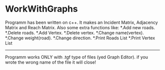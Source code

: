 # WorkWithGraphs
Programm has been written on c++. It makes an Incident Matrix, Adjacency Matrix and Reach Matrix. Also some extra functions like:
  *.Add new roads.
  *.Delete roads.
  *.Add Vertex.
  *.Delete vertex.
  *.Change name(vertex).
  *.Change weight(road).
  *.Change direction.
  *.Print Roads List
  *.Print Vertex List
  
----------------------------------------------------------------------
Programm works ONLY with .tgf type of files (yed Graph Editor). if you wrote the wrong name of the file it will close!
